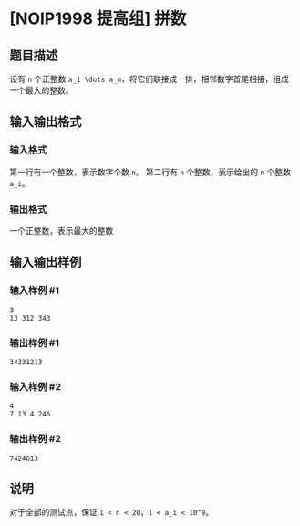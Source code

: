 

# [NOIP1998 提高组] 拼数

## 题目描述

设有 `n` 个正整数 `a_1 \dots a_n`，将它们联接成一排，相邻数字首尾相接，组成一个最大的整数。

## 输入输出格式

### 输入格式

  

第一行有一个整数，表示数字个数 `n`。 第二行有 `n` 个整数，表示给出的 `n` 个整数 `a_i`。

### 输出格式

  

一个正整数，表示最大的整数

## 输入输出样例

### 输入样例 #1

    
    
    3
    13 312 343
    

### 输出样例 #1

    
    
    34331213
    

### 输入样例 #2

    
    
    4
    7 13 4 246

### 输出样例 #2

    
    
    7424613

## 说明

对于全部的测试点，保证 `1 < n < 20`，`1 < a_i < 10^9`。

